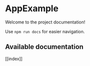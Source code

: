 # AppExample

Welcome to the project documentation!

Use `npm run docs` for easier navigation.

## Available documentation

[[index]]
